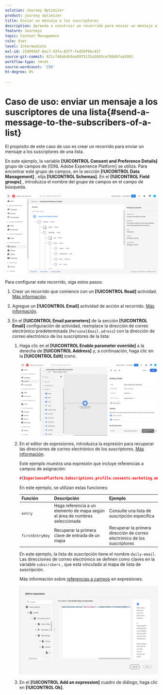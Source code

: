 ```yaml
---
solution: Journey Optimizer
product: journey optimizer
title: Enviar un mensaje a los suscriptores
description: Aprenda a construir un recorrido para enviar un mensaje a los suscriptores de una lista
feature: Journeys
topic: Content Management
role: User
level: Intermediate
exl-id: 2540938f-8ac7-43fa-83ff-fed59f6bc417
source-git-commit: 021cf48ab4b5ea8975135a20d5cef8846faa5991
workflow-type: tm+mt
source-wordcount: '256'
ht-degree: 0%

---
```


# Caso de uso: enviar un mensaje a los suscriptores de una lista{#send-a-message-to-the-subscribers-of-a-list}

El propósito de este caso de uso es crear un recorrido para enviar un mensaje a los suscriptores de una lista.

En este ejemplo, la variable **[!UICONTROL Consent and Preference Details]** grupo de campos de [!DNL Adobe Experience Platform] se utiliza. Para encontrar este grupo de campos, en la sección **[!UICONTROL Data Management]** , elija **[!UICONTROL Schemas]**. En el **[!UICONTROL Field groups]** , introduzca el nombre del grupo de campos en el campo de búsqueda.

![Este grupo de campos incluye el elemento subscriptions](assets/consent-and-preference-details-field-group.png)

Para configurar este recorrido, siga estos pasos:

1. Crear un recorrido que comience con un **[!UICONTROL Read]** actividad. [Más información](journey-gs.md).
1. Agregue un **[!UICONTROL Email]** actividad de acción al recorrido. [Más información](journeys-message.md).
1. En el **[!UICONTROL Email parameters]** de la sección **[!UICONTROL Email]** configuración de actividad, reemplace la dirección de correo electrónico predeterminada (`PersonalEmail.adress`) con la dirección de correo electrónico de los suscriptores de la lista:

   1. Haga clic en el **[!UICONTROL Enable parameter override]** a la derecha de **[!UICONTROL Address]** y, a continuación, haga clic en la **[!UICONTROL Edit]** icono.

      ![](assets/message-to-subscribers-uc-1.png)

   1. En el editor de expresiones, introduzca la expresión para recuperar las direcciones de correo electrónico de los suscriptores. [Más información](expression/expressionadvanced.md).

      Este ejemplo muestra una expresión que incluye referencias a campos de asignación:

      ```json
      #{ExperiencePlatform.Subscriptions.profile.consents.marketing.email.subscriptions.entry('daily-email').subscribers.firstEntryKey()}
      ```

      En este ejemplo, se utilizan estas funciones:

      | Función | Descripción | Ejemplo |
      | --- | --- | --- |
      | `entry` | Haga referencia a un elemento de mapa según el área de nombres seleccionada | Consulte una lista de suscripción específica |
      | `firstEntryKey` | Recuperar la primera clave de entrada de un mapa | Recuperar la primera dirección de correo electrónico de los suscriptores |

      En este ejemplo, la lista de suscripción tiene el nombre `daily-email`. Las direcciones de correo electrónico se definen como claves en la variable `subscribers` , que está vinculado al mapa de lista de suscripción.

      Más información sobre [referencias a campos](expression/field-references.md) en expresiones.

      ![](assets/message-to-subscribers-uc-2.png)

   1. En el **[!UICONTROL Add an expression]** cuadro de diálogo, haga clic en **[!UICONTROL Ok]**.

